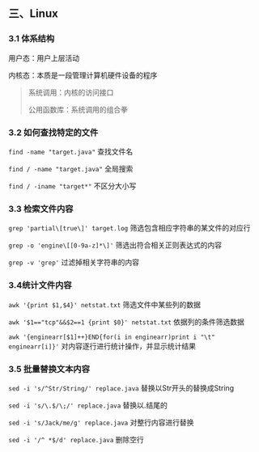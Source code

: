 ## 三、Linux

### 3.1 体系结构

用户态：用户上层活动

内核态：本质是一段管理计算机硬件设备的程序

> 系统调用：内核的访问接口
>
> 公用函数库：系统调用的组合拳

### 3.2 如何查找特定的文件

`find -name "target.java"`       查找文件名

`find / -name "target.java"`       全局搜索 

`find / -iname "target*"`        不区分大小写

### 3.3 检索文件内容

`grep 'partial\[true\]' target.log`     筛选包含相应字符串的某文件的对应行

`grep -o 'engine\[[0-9a-z]*\]'`       筛选出符合相关正则表达式的内容

`grep -v 'grep'`      过滤掉相关字符串的内容

### 3.4统计文件内容

`awk '{print $1,$4}' netstat.txt`       筛选文件中某些列的数据

`awk '$1=="tcp"&&$2==1 {print $0}' netstat.txt`     依据列的条件筛选数据

`awk '{enginearr[$1]++}END{for(i in enginearr)print i "\t" enginearr[i]}'`    对内容逐行进行统计操作，并显示统计结果

### 3.5 批量替换文本内容

`sed -i 's/^Str/String/' replace.java`     替换以Str开头的替换成String

`sed -i 's/\.$/\;/' replace.java`       替换以.结尾的

`sed -i 's/Jack/me/g' replace.java`     对整行内容进行替换

`sed -i '/^ *$/d' replace.java`    删除空行